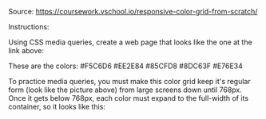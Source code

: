 Source: https://coursework.vschool.io/responsive-color-grid-from-scratch/

Instructions:

Using CSS media queries, create a web page that looks like the one at the link above:

These are the colors:
#F5C6D6
#EE2E84
#85CFD8
#8DC63F
#E76E34

To practice media queries, you must make this color grid keep it's regular form (look like the picture above) from large screens down until 768px. Once it gets below 768px, each color must expand to the full-width of its container, so it looks like this: